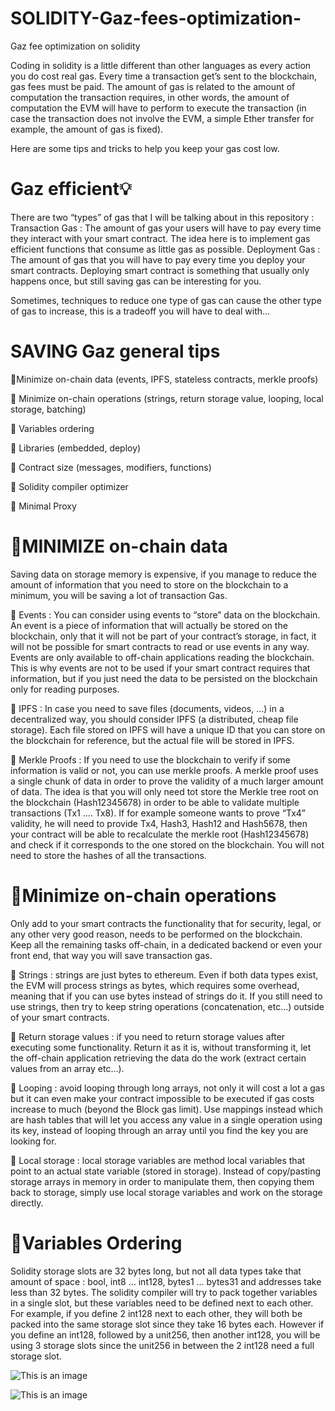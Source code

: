 # SOLIDITY-Gaz-fees-optimization-
Gaz fee optimization on solidity 

Coding in solidity is a little different than other languages as every action you do cost real gas.
Every time a transaction get’s sent to the blockchain, gas fees must be paid. The amount of gas is related to the amount of computation the transaction requires, in other words, the amount of computation the EVM will have to perform to execute the transaction (in case the transaction does not involve the EVM, a simple Ether transfer for example, the amount of gas is fixed).

Here are some tips and tricks to help you keep your gas cost low.

# Gaz efficient💡

There are two “types” of gas that I will be talking about in this repository :
Transaction Gas : The amount of gas your users will have to pay every time they interact with your smart contract. The idea here is to implement gas efficient functions that consume as little gas as possible.
Deployment Gas : The amount of gas that you will have to pay every time you deploy your smart contracts. Deploying smart contract is something that usually only happens once, but still saving gas can be interesting for you.

Sometimes, techniques to reduce one type of gas can cause the other type of gas to increase, this is a tradeoff you will have to deal with…

# SAVING Gaz general tips 

🌟Minimize on-chain data (events, IPFS, stateless contracts, merkle proofs)

🌟 Minimize on-chain operations (strings, return storage value, looping, local storage, batching)

🌟 Variables ordering

🌟 Libraries (embedded, deploy)

🌟 Contract size (messages, modifiers, functions)

🌟 Solidity compiler optimizer

🌟 Minimal Proxy

# 🔴MINIMIZE on-chain data

Saving data on storage memory is expensive, if you manage to reduce the amount of information that you need to store on the blockchain to a minimum, you will be saving a lot of transaction Gas.

🔺 Events : You can consider using events to “store” data on the blockchain. An event is a piece of information that will actually be stored on the blockchain, only that it will not be part of your contract’s storage, in fact, it will not be possible for smart contracts to read or use events in any way. Events are only available to off-chain applications reading the blockchain. This is why events are not to be used if your smart contract requires that information, but if you just need the data to be persisted on the blockchain only for reading purposes.

🔺 IPFS : In case you need to save files (documents, videos, …) in a decentralized way, you should consider IPFS (a distributed, cheap file storage). Each file stored on IPFS will have a unique ID that you can store on the blockchain for reference, but the actual file will be stored in IPFS.

🔺 Merkle Proofs : If you need to use the blockchain to verify if some information is valid or not, you can use merkle proofs. A merkle proof uses a single chunk of data in order to prove the validity of a much larger amount of data. The idea is that you will only need tot store the Merkle tree root on the blockchain (Hash12345678) in order to be able to validate multiple transactions (Tx1 …. Tx8). If for example someone wants to prove “Tx4” validity, he will need to provide Tx4, Hash3, Hash12 and Hash5678, then your contract will be able to recalculate the merkle root (Hash12345678) and check if it corresponds to the one stored on the blockchain. You will not need to store the hashes of all the transactions.


# 🔴Minimize on-chain operations

Only add to your smart contracts the functionality that for security, legal, or any other very good reason, needs to be performed on the blockchain. Keep all the remaining tasks off-chain, in a dedicated backend or even your front end, that way you will save transaction gas.

🔺 Strings : strings are just bytes to ethereum. Even if both data types exist, the EVM will process strings as bytes, which requires some overhead, meaning that if you can use bytes instead of strings do it. If you still need to use strings, then try to keep string operations (concatenation, etc…) outside of your smart contracts.

🔺 Return storage values : if you need to return storage values after executing some functionality. Return it as it is, without transforming it, let the off-chain application retrieving the data do the work (extract certain values from an array etc…).

🔺 Looping : avoid looping through long arrays, not only it will cost a lot a gas but it can even make your contract impossible to be executed if gas costs increase to much (beyond the Block gas limit). Use mappings instead which are hash tables that will let you access any value in a single operation using its key, instead of looping through an array until you find the key you are looking for.

🔺 Local storage : local storage variables are method local variables that point to an actual state variable (stored in storage). Instead of copy/pasting storage arrays in memory in order to manipulate them, then copying them back to storage, simply use local storage variables and work on the storage directly.

# 🔴Variables Ordering

Solidity storage slots are 32 bytes long, but not all data types take that amount of space : bool, int8 … int128, bytes1 … bytes31 and addresses take less than 32 bytes.
The solidity compiler will try to pack together variables in a single slot, but these variables need to be defined next to each other.
For example, if you define 2 int128 next to each other, they will both be packed into the same storage slot since they take 16 bytes each. However if you define an int128, followed by a unit256, then another int128, you will be using 3 storage slots since the unit256 in between the 2 int128 need a full storage slot.

![This is an image](https://miro.medium.com/max/828/1*ZUWhvnvonDWhJv_dEJL_4Q.png)

![This is an image](https://miro.medium.com/max/828/1*mKFJ9UE85mJ1uA0iQv8F4g.png)

